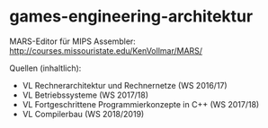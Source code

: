 # games-engineering-architektur

MARS-Editor für MIPS Assembler:
http://courses.missouristate.edu/KenVollmar/MARS/

Quellen (inhaltlich):
- VL Rechnerarchitektur und Rechnernetze (WS 2016/17)
- VL Betriebssysteme (WS 2017/18)
- VL Fortgeschrittene Programmierkonzepte in C++ (WS 2017/18)
- VL Compilerbau (WS 2018/2019)
